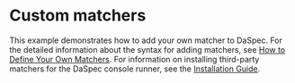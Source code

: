 # Custom matchers 

This example demonstrates how to add your own matcher to DaSpec. For the detailed information about the syntax for adding matchers, see [How to Define Your Own Matchers](../../../guides/custom_matcher.html). For information on installing third-party matchers for the DaSpec console runner, see the [Installation Guide](../../../guides/install.md).
